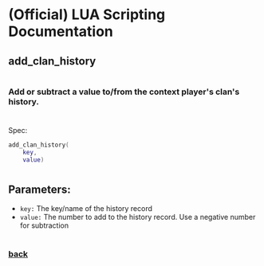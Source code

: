 
# (Official) LUA Scripting Documentation

## add_clan_history
#
### Add or subtract a value to/from the context player's clan's history.
#
Spec:
```lua
add_clan_history(
	key,
	value)
```
#
## Parameters:
- `key:` The key/name of the history record
- `value:` The number to add to the history record. Use a negative number for subtraction
#  

### [back](../history)
